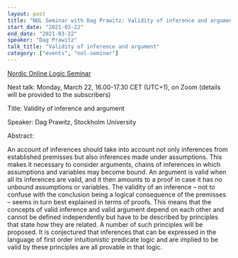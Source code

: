 ```yaml
---
layout: post
title: "NOL Seminar with Dag Prawitz: Validity of inference and argument"
start_date: "2021-03-22"
end_date: "2021-03-22"
speaker: "Dag Prawitz"
talk_title: "Validity of inference and argument"
category: ["events", "nol-seminar"]
---
```

[Nordic Online Logic Seminar](/the-NOL-seminar.html)

Next talk: Monday, March 22, 16.00-17.30 CET (UTC+1), on Zoom (details will be
provided to the subscribers)

Title: Validity of inference and argument

Speaker: Dag Prawitz, Stockholm University

Abstract:

An account of inferences should take into account not only inferences from
established premisses but also inferences made under assumptions. This makes it
necessary to consider arguments, chains of inferences in which assumptions and
variables may become bound. An argument is valid when all its inferences are
valid, and it then amounts to a proof in case it has no unbound assumptions or
variables. The validity of an inference – not to confuse with the conclusion
being a logical consequence of the premisses – seems in turn best explained in
terms of proofs. This means that the concepts of valid inference and valid
argument depend on each other and cannot be defined independently but have to be
described by principles that state how they are related. A number of such
principles will be proposed.  It is conjectured that inferences that can be
expressed in the language of first order intuitionistic predicate logic and are
implied to be valid by these principles are all provable in that logic.
